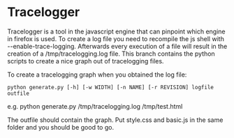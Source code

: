 Tracelogger
===========

Tracelogger is a tool in the javascript engine that can pinpoint which engine in firefox is used.
To create a log file you need to recompile the js shell with --enable-trace-logging.
Afterwards every execution of a file will result in the creation of a /tmp/tracelogging.log file.
This branch contains the python scripts to create a nice graph out of tracelogging files.


To create a tracelogging graph when you obtained the log file:

    python generate.py [-h] [-w WIDTH] [-n NAME] [-r REVISION] logfile outfile
    
e.g.
    python generate.py /tmp/tracelogging.log /tmp/test.html

The outfile should contain the graph. Put style.css and basic.js in the same folder
and you should be good to go.
